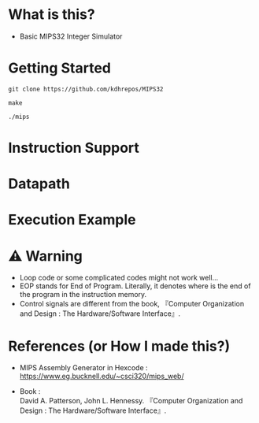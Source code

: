 # What is this?
- Basic MIPS32 Integer Simulator

# Getting Started
```
git clone https://github.com/kdhrepos/MIPS32

make

./mips
```
# Instruction Support

# Datapath

# Execution Example

# ⚠️ Warning
- Loop code or some complicated codes might not work well...
- EOP stands for End of Program. Literally, it denotes where is the end of the program in the instruction memory.
- Control signals are different from the book, 『Computer Organization and Design : The Hardware/Software Interface』.

# References (or How I made this?)
- MIPS Assembly Generator in Hexcode :<br>
https://www.eg.bucknell.edu/~csci320/mips_web/

- Book :<br>
David A. Patterson, John L. Hennessy. 『Computer Organization and Design : The Hardware/Software Interface』.
